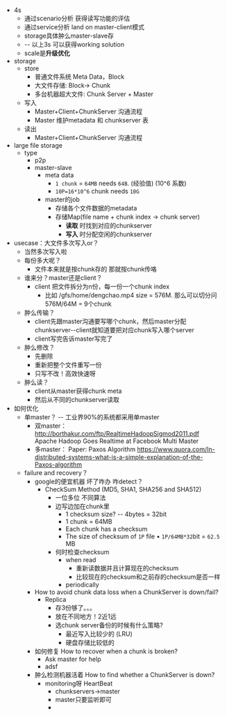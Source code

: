 * 4s
  * 通过scenario分析 获得读写功能的评估 
  * 通过service分析 land on master-client模式 
  * storage具体肿么master-slave存
  * -- 以上3s 可以获得working solution
  * scale是**升级优化**
* storage
  * store
    * 普通文件系统 Meta Data，Block
    * 大文件存储: Block-> Chunk
    * 多台机器超大文件: Chunk Server + Master
  * 写入
    * Master+Client+ChunkServer 沟通流程
    * Master 维护metadata 和 chunkserver 表
  * 读出
    * Master+Client+ChunkServer 沟通流程
* large file storage
  * type
    * p2p
    * master-slave
      * meta data
        * `1 chunk` = `64MB` needs `64B`. (经验值)  (10^6 系数)
        * `10P=16*10^6` chunk needs `10G`
      * master的job
        * 存储各个文件数据的metadata
        * 存储Map(file name + chunk index -> chunk server)
          * **读取** 时找到对应的chunkserver
          * **写入** 时分配空闲的chunkserver
* usecase：大文件多次写入or？
  * 当然多次写入啦
  * 每份多大呢？
    *  文件本来就是按chunk存的 那就按chunk传咯
  * 谁来分？master还是client？
    * client 把文件拆分为n份，每一份一个chunk index
      * 比如 /gfs/home/dengchao.mp4 size = 576M. 那么可以切分问 576M/64M = 9个chunk
  * 肿么传输？
    * client先跟master沟通要写哪个chunk，然后master分配chunkserver--client就知道要把对应chunk写入哪个server
    * client写完告诉master写完了
  * 肿么修改？
    * 先删除
    * 重新把整个文件重写一份
    * 只写不改！高效快速呀
  * 肿么读？
    *  client从master获得chunk meta
    *  然后从不同的chunkserver读取
* 如何优化
  * 单master？ -- 工业界90%的系统都采用单master
    * 双master： http://borthakur.com/ftp/RealtimeHadoopSigmod2011.pdf Apache Hadoop Goes Realtime at Facebook Multi Master
    * 多master： Paper: Paxos Algorithm https://www.quora.com/In-distributed-systems-what-is-a-simple-explanation-of-the-Paxos-algorithm
  * failure and recovery？
    * google的便宜机器 坏了咋办 咋detect？
      *  CheckSum Method (MD5, SHA1, SHA256 and SHA512)
         * 一位多位 不同算法
         * 边写边加在chunk里
           * 1 checksum size? -- 4bytes = 32bit
           * 1 chunk = 64MB 
           * Each chunk has a checksum
           * The size of checksum of `1P` file • `1P/64MB*32`bit = `62.5` MB  
         * 何时检查checksum
           * when read
             * 重新读数据并且计算现在的checksum
             * 比较现在的checksum和之前存的checksum是否一样
           * periodically
     * How to avoid chunk data loss when a ChunkServer is down/fail?
       * Replica
         * 存3份够了。。。
         * 放在不同地方！2近1远
         * 选chunk server备份的时候有什么策略?   
           * 最近写入比较少的 (LRU)
           * 硬盘存储比较低的
     * 如何修复 How to recover when a chunk is broken?
       * Ask master for help
       * adsf
     * 肿么检测机器活着 How to find whether a ChunkServer is down?
       * monitoring呀 HeartBeat
         * chunkservers->master
         * master只要监听即可
         * 
